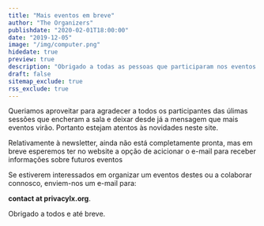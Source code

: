 ```yaml
---
title: "Mais eventos em breve"
author: "The Organizers"
publishdate: "2020-02-01T18:00:00"
date: "2019-12-05"
image: "/img/computer.png"
hidedate: true
preview: true
description: "Obrigado a todas as pessoas que participaram nos eventos este ano e contribuiram para fascinantes discussões. Estejam atentos ao website pois estamos a preparar futuros eventos. Se tiverem interesse nestes tópicos, entrem em contacto connosco."
draft: false
sitemap_exclude: true
rss_exclude: true
---
```


Queriamos aproveitar para agradecer a todos os participantes das úlimas sessões que encheram a sala e deixar desde já a mensagem que mais eventos virão. Portanto estejam atentos às novidades neste site.

Relativamente à newsletter, ainda não está completamente pronta, mas em breve esperemos ter no website a opção de acicionar o e-mail para receber informações sobre futuros eventos

Se estiverem interessados em organizar um eventos destes ou a colaborar connosco, enviem-nos um e-mail para:

**contact at privacylx.org**.


Obrigado a todos e até breve.
